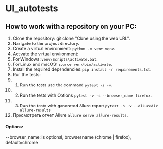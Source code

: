 # UI_autotests

## How to work with a repository on your PC:
1. Clone the repository: git clone "Clone using the web URL".
2. Navigate to the project directory.
3. Create a virtual environment: `python -m venv venv`.
4. Activate the virtual environment: 
5. For Windows: `venv\Scripts\activate.bat`. 
6. For Linux and macOS: `source venv/bin/activate`.
5. Install the required dependencies: `pip install -r requirements.txt`.
6. Run the tests:
7. 1. Run the tests use the command `pytest -s -v`.
7. 2. Run the tests with Options `pytest -v -s --browser_name firefox`.
7. 3. Run the tests with generated Allure report `pytest -s -v --alluredir allure-results`
8. Просмотреть отчет Allure `allure serve allure-results`.
#### Options:
--browser_name: is optional, browser name (chrome | firefox), default=chrome
